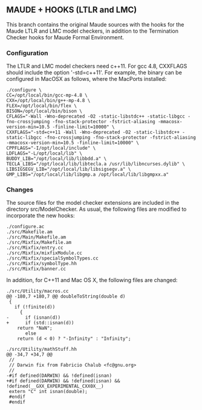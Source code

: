 ## MAUDE + HOOKS (LTLR and LMC)

This branch contains the original Maude sources with the hooks for the Maude LTLR and LMC model checkers,
in addition to the Termination Checker hooks for Maude Formal Environment.

### Configuration

The LTLR and LMC model checkers need c++11. For gcc 4.8, CXXFLAGS should include the option '-std=c++11'.
For example, the binary can be configured in MacOSX as follows, where the MacPorts installed:

~~~
./configure \
CC=/opt/local/bin/gcc-mp-4.8 \
CXX=/opt/local/bin/g++-mp-4.8 \
FLEX=/opt/local/bin/flex \
BISON=/opt/local/bin/bison \
CFLAGS="-Wall -Wno-deprecated -O2 -static-libstdc++ -static-libgcc -fno-crossjumping -fno-stack-protector -fstrict-aliasing -mmacosx-version-min=10.5 -finline-limit=10000" \
CXXFLAGS="-std=c++11 -Wall -Wno-deprecated -O2 -static-libstdc++ -static-libgcc -fno-crossjumping -fno-stack-protector -fstrict-aliasing -mmacosx-version-min=10.5 -finline-limit=10000" \
CPPFLAGS="-I/opt/local/include" \
LDFLAGS="-L/opt/local/lib" \
BUDDY_LIB="/opt/local/lib/libbdd.a" \
TECLA_LIBS="/opt/local/lib/libtecla.a /usr/lib/libncurses.dylib" \
LIBSIGSEGV_LIB="/opt/local/lib/libsigsegv.a" \
GMP_LIBS="/opt/local/lib/libgmp.a /opt/local/lib/libgmpxx.a" 
~~~

### Changes

The source files for the model checker extensions are included in the directory src/ModelChecker.
As usual, the following files are modified to incorporate the new hooks:

~~~
./configure.ac
./src/Makefile.am
./src/Main/Makefile.am
./src/Mixfix/Makefile.am
./src/Mixfix/entry.cc
./src/Mixfix/mixfixModule.cc
./src/Mixfix/specialSymbolTypes.cc
./src/Mixfix/symbolType.hh
./src/Mixfix/banner.cc
~~~

In addition, for C++11 and Mac OS X, the following files are changed:

~~~
./src/Utility/macros.cc
@@ -180,7 +180,7 @@ doubleToString(double d)
 {
   if (!finite(d))
     {
-      if (isnan(d))
+      if (std::isnan(d))
    return "NaN";
       else
    return (d < 0) ? "-Infinity" : "Infinity";

./src/Utility/mathStuff.hh
@@ -34,7 +34,7 @@
 //
 // Darwin fix from Fabricio Chalub <fc@gnu.org>
 //
-#if defined(DARWIN) && !defined(isnan)
+#if defined(DARWIN) && !defined(isnan) && !defined(__GXX_EXPERIMENTAL_CXX0X__)
 extern "C" int isnan(double);
 #endif
 #endif
~~~
